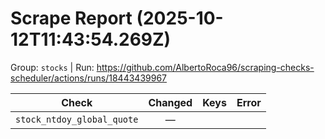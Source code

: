 # Scrape Report (2025-10-12T11:43:54.269Z)

Group: `stocks`  |  Run: https://github.com/AlbertoRoca96/scraping-checks-scheduler/actions/runs/18443439967

| Check | Changed | Keys | Error |
|---|:---:|:--|:--|
| `stock_ntdoy_global_quote` | — |  |  |
